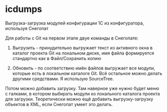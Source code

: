 # icdumps
Выгрузка-загрузка модулей конфигурации 1С из конфигуратора, используя Снегопат

Для работы с Git на первом этапе двуе команды в Снегопате: 

1. Выгрузить - принудительно выгружает текст из активного окна в каталог проекта Git на локальном диске, имя файла формируется стандартно как в Файл/Сохранить копию

2. Обновить - по соответствию имён файлов выгружает все модули, которые есть в локальном каталоге Git.
Всё остальное можно делать другими средствами. Я использую SourceTree.


Потом можно добавить загрузку. Там наверное уже нужно будет  меню с галками, в котором выбирать модули из локального каталога проекта для загрузки. 
Теоретически можно ещё добавить выгрузку-загрузку объектов в XML, если Снегопат умеет это делать.
